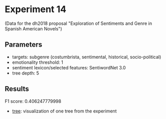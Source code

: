Experiment 14
==============================================
(Data for the dh2018 proposal "Exploration of Sentiments and Genre in Spanish American Novels")

## Parameters

* targets: subgenre (costumbrista, sentimental, historical, socio-political)
* emotionality threshold: 1
* sentiment lexicon/selected features: SentiwordNet 3.0
* tree depth: 5

## Results

F1 score: 0.406247779998
* [tree](tree): visualization of one tree from the experiment